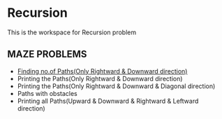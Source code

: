 # Recursion
This is the workspace for Recursion problem

## MAZE PROBLEMS
- [Finding no.of Paths(Only Rightward & Downward direction)](https://github.com/Sumanth1523/Recursion/blob/main/Maze1.java)
- Printing the Paths(Only Rightward & Downward direction)
- Printing the Paths(Only Rightward & Downward & Diagonal direction)
- Paths with obstacles
- Printing all Paths(Upward & Downward & Rightward & Leftward direction)


